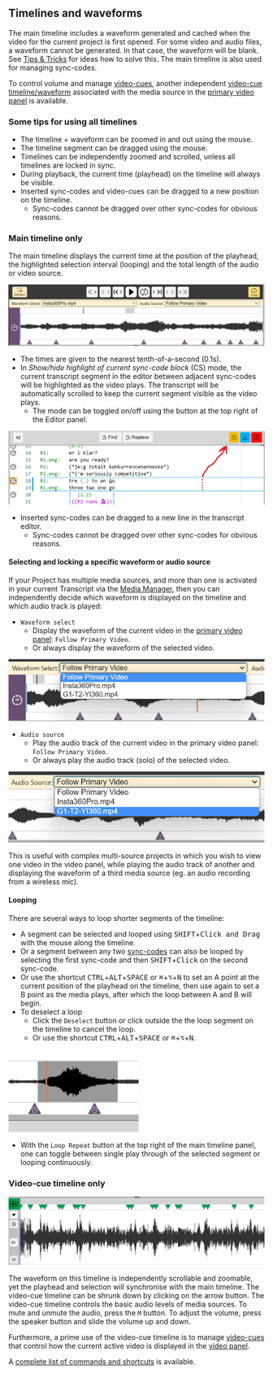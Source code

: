 ## Timelines and waveforms

The main timeline includes a waveform generated and cached when the video for the current project is first opened.
For some video and audio files, a waveform cannot be generated.
In that case, the waveform will be blank.
See [Tips & Tricks](tips.md) for ideas how to solve this.
The main timeline is also used for managing sync-codes.

To control volume and manage [video-cues](video.md), another independent [video-cue timeline/waveform](#media) associated with the media source in the [primary video panel](video.md) is available.

### Some tips for using all timelines

- The timeline + waveform can be zoomed in and out using the mouse.
- The timeline segment can be dragged using the mouse.
- Timelines can be independently zoomed and scrolled, unless all timelines are locked in sync.
- During playback, the current time (playhead) on the timeline will always be visible.
- Inserted sync-codes and video-cues can be dragged to a new position on the timeline.
    - Sync-codes cannot be dragged over other sync-codes for obvious reasons.

### Main timeline only

The main timeline displays the current time at the position of the playhead, the highlighted selection interval (looping) and the total length of the audio or video source.

[![Main timeline](images/timeline/main-timeline.png)](images/timeline/main-timeline.png)

- The times are given to the nearest tenth-of-a-second (0.1s).
- In _Show/hide highlight of current sync-code block_ (CS) mode, the current transcript segment in the editor between adjacent sync-codes will be highlighted as the video plays.
The transcript will be automatically scrolled to keep the current segment visible as the video plays.
    - The mode can be toggled on/off using the button at the top right of the Editor panel.

[![Toggles](images/timeline/toggle.png)](images/timeline/main-toggle.png)

- Inserted sync-codes can be dragged to a new line in the transcript editor.
    - Sync-codes cannot be dragged over other sync-codes for obvious reasons.

#### Selecting and locking a specific waveform or audio source

If your Project has multiple media sources, and more than one is activated in your current Transcript via the [Media Manager](media.md), then you can independently decide which waveform is displayed on the timeline and which audio track is played:

- `Waveform select`
    - Display the waveform of the current video in the [primary video panel](video.md): `Follow Primary Video`.
    - Or always display the waveform of the selected video.

[![Select waveform](images/timeline/select1.png)](images/timeline/select1.png)

- `Audio source`
    - Play the audio track of the current video in the primary video panel: `Follow Primary Video`.
    - Or always play the audio track (solo) of the selected video.

[![Select waveform](images/timeline/select2.png)](images/timeline/select2.png)

This is useful with complex multi-source projects in which you wish to view one video in the video panel, while playing the audio track of another and displaying the waveform of a third media source (eg. an audio recording from a wireless mic).

#### Looping <a id='loop'></a>

There are several ways to loop shorter segments of the timeline:

- A segment can be selected and looped using <kbd>SHIFT</kbd>+<kbd>Click and Drag</kbd> with the mouse along the timeline.
- Or a segment between any two [sync-codes](sync-code.md) can also be looped by selecting the first sync-code and then <kbd>SHIFT</kbd>+<kbd>Click</kbd> on the second sync-code.
- Or use the shortcut <kbd>CTRL</kbd>+<kbd>ALT</kbd>+<kbd>SPACE</kbd> or <kbd>⌘</kbd>+<kbd>⌥</kbd>+<kbd>N</kbd> to set an A point at the current position of the playhead on the timeline, then use again to set a B point as the media plays, after which the loop between A and B will begin.
- To deselect a loop
    - Click the `Deselect` button or click outside the the loop segment on the timeline to cancel the loop.
    - Or use the shortcut <kbd>CTRL</kbd>+<kbd>ALT</kbd>+<kbd>SPACE</kbd> or <kbd>⌘</kbd>+<kbd>⌥</kbd>+<kbd>N</kbd>.

[![Looping](images/timeline/loop.png)](images/timeline/loop.png)

- With the `Loop Repeat` button at the top right of the main timeline panel, one can toggle between single play through of the selected segment or looping continuously.

### Video-cue timeline only  <a id='video-cue'></a>

[![Video-cue timeline](images/timeline/video-cue-timeline.png)](images/timeline/video-cue-timeline.png)

The waveform on this timeline is independently scrollable and zoomable, yet the playhead and selection will synchronise with the main timeline.
The video-cue timeline can be shrunk down by clicking on the arrow button.
The video-cue timeline controls the basic audio levels of media sources.
To mute and unmute the audio, press the `M` button.
To adjust the volume, press the speaker button and slide the volume up and down.

Furthermore, a prime use of the video-cue timeline is to manage [video-cues](cues.md) that control how the current active video is displayed in the [video panel](video.md).

A [complete list of commands and shortcuts](commands.md) is available.
